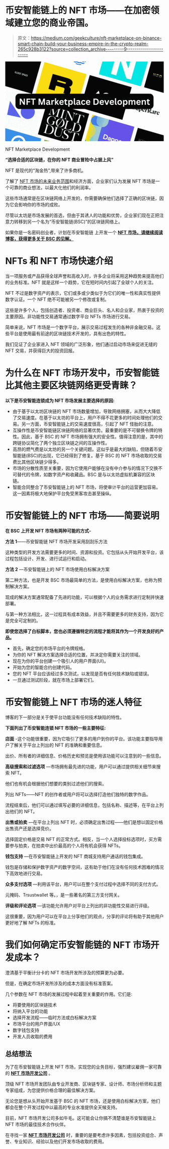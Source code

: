 # 币安智能链上的 NFT 市场——在加密领域建立您的商业帝国。

> 原文：<https://medium.com/geekculture/nft-marketplace-on-binance-smart-chain-build-your-business-empire-in-the-crypto-realm-265c928b3122?source=collection_archive---------9----------------------->

![](img/4817834c2a7d67f58531299dbe510ee2.png)

NFT Marketplace Development

**“选择合适的区块链，在你的 NFT 商业冒险中占据上风”**

NFT 是现代的“淘金热”,带来了许多商机。

了解了 [NFT 市场的未来业务范围](https://www.forbesindia.com/article/crypto-made-easy/nft-market-worth-231-billion-by-2030-report/78191/1#:~:text=The%20202%2Dpage%20research%20report,in%20the%20next%20eight%20years.)和经济方面，企业家们认为发展 NFT 市场是一个可靠的商业想法，以最大化他们的利润率。

这些市场通常是在区块链网络上开发的，你需要确保他们选择了正确的区块链，因为它会影响你的市场的成败。

尽管以太坊是市场发展的首选，但由于其诱人的功能和优势，企业家们现在正把注意力转移到另一个名为“币安智能链(BSC)”的区块链网络上。

如果你是一名密码创业者，计划在币安智能链 上开发一个 [**NFT 市场，请继续阅读博客，获得更多关于 BSC 的见解。**](https://www.infiniteblocktech.com/nft-marketplace-on-binance-smartchain?utm_source=guestblog&utm_medium=guestblog-23-09-2022&utm_campaign=muralidharan.g)

# NFTs 和 NFT 市场快速介绍

当一项服务或产品获得全球声誉和高收入时，许多企业将采用这种趋势来提高他们的业务标准。NFT 就是这样一个趋势，它在短时间内引起了全球个人的关注。

NFT 不过是数字资产的表示，它们或多或少类似于为它们的唯一性和真实性提供数字认证。一个 NFT 绝不可能被另一个修改或复制。

这些是许多个人，包括创造者、投资者、商业巨头、名人和企业家，热衷于投资的主要原因。非功能性交易通常通过数字平台 NFTs 市场进行交易。

简单来说，NFT 市场是一个数字平台，展示交易过程发生的各种非金融交易。这些平台是使用最有前途的区块链技术开发的，具有出色的特性。

我们见证了企业家进入 NFT 领域的广泛形象，他们通过启动市场来促进无缝的 NFT 交易，并获得巨大的投资回报。

# 为什么在 NFT 市场开发中，币安智能链比其他主要区块链网络更受青睐？

**以下是币安智能连锁成为 NFT 市场发展主要选择的原因:**

*   由于基于以太坊区块链的 NFT 市场数量增加，导致网络拥塞，从而大大降低了交易速度。在基于以太坊的平台上，用户不得不花更多的时间处理他们的交易。另一方面，币安智能链上的交易速度很高，引起了 NFT 怪胎的注意。
*   互操作性是币安智能链区块链网络的显著优势。最重要的是不可替换令牌的特性。因此，基于 BSC 的 NFT 市场拥有强大的安全性。值得注意的是，其中的跨链协议简化了两个独立区块链之间的互操作性。
*   高昂的燃气费是以太坊的另一个关键问题。这似乎是最大的缺陷，但随着币安智能链(BSC)的出现，它已经得到了修复。基于 BSC 的 NFT 市场收取的交易费比其他区块链少得多。
*   市场的分散性质至关重要，因为它使用户能够在没有中介参与的情况下交换不可替代的令牌，如数字资产和收藏品。BSC 是与以太坊虚拟机兼容的区块链。
*   智能合同整合了币安智能链上的 NFT 市场，将使审计平台的运营更加容易。这一因素将极大地保护平台免受黑客攻击甚至操纵。

# 币安智能链上的 NFT 市场——简要说明

**在 BSC 上开发 NFT 市场有两种可能的方式-**

**方法 1**——币安智能链 NFT 市场开发采用刮刮乐方法

这种类型的开发方法需要更多的时间、资源和投资。它包括从头开始开发平台，该过程包括设计、开发、进行试运行和启动。

**方法 2** —币安智能链上的 NFT 市场使用白标解决方案

第二种方法，也是开发 BSC 市场最简单的方法，是使用白标解决方案，也称为预制解决方案。

现成的解决方案通常配备了先进的功能，可以根据个人的业务需求进行定制并快速部署。

与第一种方法相比，这一过程具有成本效益，并且不需要更多的财务支持，因为它是完全可定制的。

**即使您选择了白标脚本，您也必须遵循特定的流程才能将其作为一个开发良好的产品。**

*   首先，确定您的市场平台的令牌规格。
*   为你的 NFT 解决方案选择合适的位置，并决定你需要关注的领域。
*   现在为你的平台创建一个吸引人的用户界面(UI)。
*   开始为您的智能合约创建代码。
*   您的 NFT 平台应该经过多次测试，以发现是否有任何技术缺陷或错误。
*   一旦通过测试阶段，就在市场上部署它们。

# 币安智能链上 NFT 市场的迷人特征

博客的下一部分是关于使平台功能没有任何技术缺陷的特性。

**下面列出了币安智能连锁 NFT 市场的一些主要特征:**

**店面** -这个功能很重要，因为它吸引了更多的用户到你的平台。该功能主要指导用户了解关于平台上列出的 NFT 的准确和重要信息。

出价、所有者的详细信息、价格历史和预览是使用该功能可以注意到的一些信息。

**高级搜索和过滤选项** —市场拥有最先进的功能，用户可以通过提供相关细节来搜索 NFT。

他们也有机会根据他们想要的类别过滤他们的搜索。

列出 NFTs——NFT 的创作者或用户将可以选择打造他们独特的数字作品。

流程结束后，他们可以通过填写必要的详细信息，包括名称、描述等，在平台上列出他们的 NFT。

**出售或拍卖** —在平台上列出 NFT 时，必须确定出售过程——他们是想以固定价格出售资产还是选择竞价。

选择固定价格是交易 NFT 的正常方式。相反，当一个人选择投标选项时，买方需要参与拍卖，在拍卖中出价最高的个人将有机会获得 NFTs。

**钱包支持** —在币安智能链上开发的 NFT 商城支持用户通话的钱包集成。

钱包是存储和保护数字资产的数字空间，这有助于他们在没有任何技术困难的情况下高效地进行交易。

**众多支付选项** —利用该平台，用户可以在整个支付过程中选择不同的支付方式。

元掩码、Trsustwallet 等。，是一些著名的第三方支付网关。

**评级和评论选项** —该功能允许用户对平台上列出的非功能性交易进行评级。

这很重要，因为用户可以在平台上分享他们的观点，分享的评论将有助于其他用户更好地了解 NFTs 的标准。

# 我们如何确定币安智能链的 NFT 市场开发成本？

澄清基于平衡计分卡的 NFT 市场开发所涉及的预算更为必要。

但是，在确定市场开发所涉及的成本方面没有标准答案。

几个参数在 NFT 市场的发展过程中起着至关重要的作用。它们是:

*   将要使用的区块链技术
*   将纳入平台的功能
*   选择开发流程——临时方法或白标解决方案
*   市场平台的用户界面/UX
*   数字钱包支持
*   开发人员收取的费用

## 总结想法

为了在币安智能链上开发 NFT 市场，实现您的业务目标，强烈建议雇佣一家可靠的 [**NFT 市场开发公司**](https://www.infiniteblocktech.com/nft-marketplace-on-binance-smartchain?utm_source=guestblog&utm_medium=guestblog-23-09-2022&utm_campaign=muralidharan.g) 。

顶级 NFT 市场开发团队由专业开发商、区块链专家、设计师、市场分析师和主题专家组成，为您提供价格合理的最佳解决方案。

无论您是想从头开始开发基于 BSC 的 NFT 市场，还是使用白标解决方案，他们都会在整个开发过程中以最高的专业水准提供全天候支持。

目前，NFT 市场开发公司多如牛毛。这可能会让你搞不清楚谁是币安智能链上 NFT 市场的最佳技术合作伙伴。

在寻找一家 [**NFT 市场开发公司**](https://www.infiniteblocktech.com/nft-marketplace-development-company?utm_source=guestblog&utm_medium=medium-23-09-2022&utm_campaign=muralidharan.g) 时，重要的是要考虑许多因素，包括投资组合、声誉、专业知识、经验以及他们开发市场收取的费用。